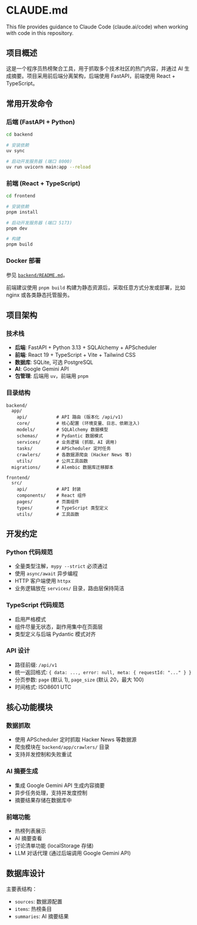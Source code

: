 # CLAUDE.md

This file provides guidance to Claude Code (claude.ai/code) when working with code in this repository.

## 项目概述

这是一个程序员热榜聚合工具，用于抓取多个技术社区的热门内容，并通过 AI 生成摘要。项目采用前后端分离架构，后端使用 FastAPI，前端使用 React + TypeScript。

## 常用开发命令

### 后端 (FastAPI + Python)

```bash
cd backend

# 安装依赖
uv sync

# 启动开发服务器 (端口 8000)
uv run uvicorn main:app --reload
```

### 前端 (React + TypeScript)

```bash
cd frontend

# 安装依赖
pnpm install

# 启动开发服务器 (端口 5173)
pnpm dev

# 构建
pnpm build
```

### Docker 部署

参见 [`backend/README.md`](./backend/README.md#docker-开发--部署)。

前端建议使用 `pnpm build` 构建为静态资源后，采取任意方式分发或部署，比如 nginx 或各类静态托管服务。

## 项目架构

### 技术栈

- **后端**: FastAPI + Python 3.13 + SQLAlchemy + APScheduler
- **前端**: React 19 + TypeScript + Vite + Tailwind CSS
- **数据库**: SQLite, 可选 PostgreSQL
- **AI**: Google Gemini API
- **包管理**: 后端用 `uv`，前端用 `pnpm`

### 目录结构

```
backend/
  app/
    api/           # API 路由 (版本化 /api/v1)
    core/          # 核心配置 (环境变量、日志、依赖注入)
    models/        # SQLAlchemy 数据模型
    schemas/       # Pydantic 数据模式
    services/      # 业务逻辑 (抓取、AI 调用)
    tasks/         # APScheduler 定时任务
    crawlers/      # 各数据源爬虫 (Hacker News 等)
    utils/         # 公共工具函数
  migrations/      # Alembic 数据库迁移脚本

frontend/
  src/
    api/           # API 封装
    components/    # React 组件
    pages/         # 页面组件
    types/         # TypeScript 类型定义
    utils/         # 工具函数
```

## 开发约定

### Python 代码规范

- 全量类型注解，`mypy --strict` 必须通过
- 使用 `async/await` 异步编程
- HTTP 客户端使用 `httpx`
- 业务逻辑放在 `services/` 目录，路由层保持简洁

### TypeScript 代码规范

- 启用严格模式
- 组件尽量无状态，副作用集中在页面层
- 类型定义与后端 Pydantic 模式对齐

### API 设计

- 路径前缀: `/api/v1`
- 统一返回格式: `{ data: ..., error: null, meta: { requestId: "..." } }`
- 分页参数: `page` (默认 1), `page_size` (默认 20，最大 100)
- 时间格式: ISO8601 UTC

## 核心功能模块

### 数据抓取

- 使用 APScheduler 定时抓取 Hacker News 等数据源
- 爬虫模块在 `backend/app/crawlers/` 目录
- 支持并发控制和失败重试

### AI 摘要生成

- 集成 Google Gemini API 生成内容摘要
- 异步任务处理，支持并发度控制
- 摘要结果存储在数据库中

### 前端功能

- 热榜列表展示
- AI 摘要查看
- 讨论清单功能 (localStorage 存储)
- LLM 对话代理 (通过后端调用 Google Gemini API)

## 数据库设计

主要表结构：

- `sources`: 数据源配置
- `items`: 热榜条目
- `summaries`: AI 摘要结果

